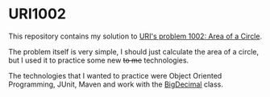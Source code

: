 # URI1002
This repository contains my solution to [URI's problem 1002: Area of a Circle](https://www.urionlinejudge.com.br/judge/pt/problems/view/1002).

The problem itself is very simple, I should just calculate the area of a circle, but I used it to practice some new ~~to me~~ technologies.

The technologies that I wanted to practice were Object Oriented Programming, JUnit, Maven and work with the [BigDecimal](https://docs.oracle.com/javase/8/docs/api/java/math/BigDecimal.html) class. 
